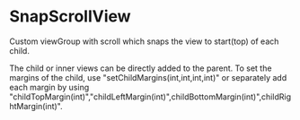 # SnapScrollView
Custom viewGroup with scroll which snaps the view to start(top) of each child.

The child or inner views can be directly added to the parent. To set the margins of the child, use "setChildMargins(int,int,int,int)" or separately add each margin by using "childTopMargin(int)","childLeftMargin(int)",childBottomMargin(int)",childRightMargin(int)". 
